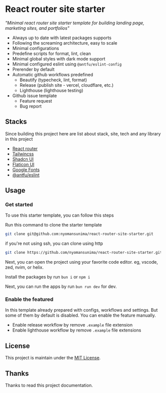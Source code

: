 # React router site starter

_"Minimal react router site starter template for building landing page, marketing sites, and portfolios"_

- Always up to date with latest packages supports
- Following the screaming architecture, easy to scale
- Minimal configurations
- Predefine scripts for format, lint, clean
- Minimal global styles with dark mode support
- Minimal configured eslint using `@antfu/eslint-config`
- Prerender by default
- Automatic github workflows predefined
  - Beautify (typecheck, lint, format)
  - Release (publish site - vercel, cloudflare, etc.)
  - Lighthouse (lighthouse testing)
- Github issue template
  - Feature request
  - Bug report

## Stacks

Since building this project here are list about stack, site, tech and any library in this project

- [React router](https://nextjs.org)
- [Tailwincss](https://tailwindcss.com)
- [Shadcn UI](https://ui.shadcn.com)
- [Flaticon UI](https://www.flaticon.com/search?type=uicon)
- [Google Fonts](https://fonts.google.com)
- [@antfu/eslint](https://github.com/antfu/eslint-config)

## Usage

### Get started

To use this starter template, you can follow this steps

Run this command to clone the starter template

```bash
git clone git@github.com:nyomansunima/react-router-site-starter.git
```

if you're not using ssh, you can clone using http

```bash
git clone https://github.com/nyomansunima/react-router-site-starter.git
```

Next, you can open the project using your favorite code editor. eg, vscode, zed, nvim, or helix.

Install the packages by run `bun i` or `npm i`

Next, you can run the apps by run `bun run dev` for dev.

### Enable the featured

In this template already prepared with configs, workflows and settings. But some of them by default is disabled. You can enable the feature manually.

- Enable release workflow by remove `.example` file extension
- Enable lighthouse workflow by remove `.example` file extensions

## License

This project is maintain under the [MIT License](./LICENSE).

## Thanks

Thanks to read this project documentation.
